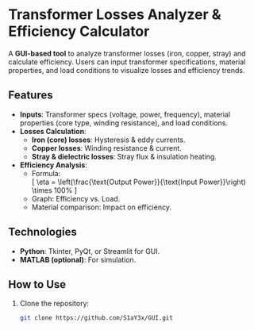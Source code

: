 # Transformer Losses Analyzer & Efficiency Calculator

A **GUI-based tool** to analyze transformer losses (iron, copper, stray) and calculate efficiency. Users can input transformer specifications, material properties, and load conditions to visualize losses and efficiency trends.

## Features
- **Inputs**: Transformer specs (voltage, power, frequency), material properties (core type, winding resistance), and load conditions.
- **Losses Calculation**:
  - **Iron (core) losses**: Hysteresis & eddy currents.
  - **Copper losses**: Winding resistance & current.
  - **Stray & dielectric losses**: Stray flux & insulation heating.
- **Efficiency Analysis**:
  - Formula:  
    \[
    \eta = \left(\frac{\text{Output Power}}{\text{Input Power}}\right) \times 100\%
    \]
  - Graph: Efficiency vs. Load.
  - Material comparison: Impact on efficiency.

## Technologies
- **Python**: Tkinter, PyQt, or Streamlit for GUI.
- **MATLAB (optional)**: For simulation.

## How to Use
1. Clone the repository:
   ```bash
   git clone https://github.com/S1aY3x/GUI.git